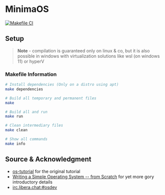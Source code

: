 # MinimaOS

[![Makefile CI](https://github.com/frostwizard4/Hermes/actions/workflows/makefile.yml/badge.svg)](https://github.com/frostwizard4/Hermes/actions/workflows/makefile.yml)

## Setup

> **Note** -
> compilation is guaranteed only on linux & co, but
> it is also possible in windows with virtualization
> solutions like wsl (on windows 11) or hyperV

### Makefile Information

```bash
# Install dependencies (Only on a distro using apt)
make dependencies

# Build all temporary and permanent files
make

# Build all and run
make run

# Clean intermediary files
make clean

# Show all commands
make info
```


## Source & Acknowledgment
* [os-tutorial](https://github.com/cfenollosa/os-tutorial) for the original tutorial
* [Writing a Simple Operating System -- from Scratch](https://www.cs.bham.ac.uk/~exr/lectures/opsys/10_11/lectures/os-dev.pdf) for yet more gory introductory details
* [irc.libera.chat:#osdev](https://libera.irclog.whitequark.org/osdev)
